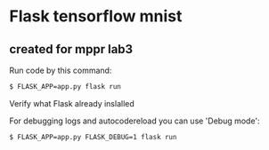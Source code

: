 # Flask tensorflow mnist
## created for mppr lab3

Run code by this command:
```sh
$ FLASK_APP=app.py flask run
```
Verify what Flask already inslalled

For debugging logs and autocodereload you can use 'Debug mode':
```sh
$ FLASK_APP=app.py FLASK_DEBUG=1 flask run
```